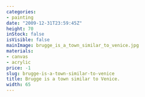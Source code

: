 ```yaml
---
categories:
- painting
date: "2009-12-31T23:59:45Z"
height: 70
inStock: false
isVisible: false
mainImage: brugge_is_a_town_similar_to_venice.jpg
materials:
- canvas
- acrylic
price: -1
slug: brugge-is-a-town-similar-to-venice
title: Brugge is a town similar to Venice.
width: 65
---
```


